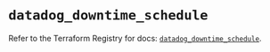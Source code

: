# `datadog_downtime_schedule`

Refer to the Terraform Registry for docs: [`datadog_downtime_schedule`](https://registry.terraform.io/providers/datadog/datadog/3.34.0/docs/resources/downtime_schedule).
